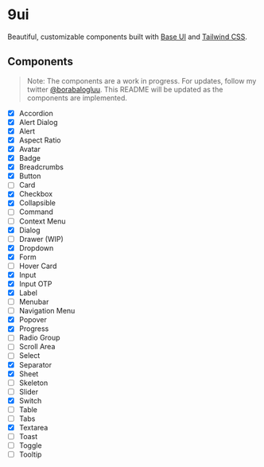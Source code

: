 # 9ui

Beautiful, customizable components built with [Base UI](https://base-ui.com/) and [Tailwind CSS](https://tailwindcss.com/).

## Components

> Note: The components are a work in progress. For updates, follow my twitter [@borabalogluu](https://x.com/borabalogluu). This README will be updated as the components are implemented.

- [x] Accordion
- [x] Alert Dialog
- [x] Alert
- [x] Aspect Ratio
- [x] Avatar
- [x] Badge
- [x] Breadcrumbs
- [x] Button
- [ ] Card
- [x] Checkbox
- [x] Collapsible
- [ ] Command
- [ ] Context Menu
- [x] Dialog
- [ ] Drawer (WIP)
- [x] Dropdown
- [x] Form
- [ ] Hover Card
- [x] Input
- [x] Input OTP
- [x] Label
- [ ] Menubar
- [ ] Navigation Menu
- [x] Popover
- [x] Progress
- [ ] Radio Group
- [ ] Scroll Area
- [ ] Select
- [x] Separator
- [x] Sheet
- [ ] Skeleton
- [ ] Slider
- [x] Switch
- [ ] Table
- [ ] Tabs
- [x] Textarea
- [ ] Toast
- [ ] Toggle
- [ ] Tooltip
